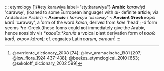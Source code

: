 ::: etymology
[]{#ety:karawiya label="ety:karawiya"} **Arabic** *karawiyā* 'caraway',
(loaned to some Eurropean languages with *al-* definite article; via
Andalusian Arabic) \< **Aramaic** / *karwāyā* 'caraway' \< **Ancient
Greek** καρώ *karṓ* 'caraway', a form of the word *káron*, derived from
*káre* 'head'; -ṓ form seems Pre-Greek (these forms could not
immediately give the Arabic, hence possibly via \*καρυΐα *\*karuḯa* a
typical plant derivation form of καρώ *karṓ*, κάρον *káron*); cf.
cognates Latin *carum, careum*[^1]
:::

[^1]: @corriente_dictionary_2008 [74]; @low_aramaeische_1881 [207;
    @low_flora_1924 437-438]; @beekes_etymological_2010 [653;
    @sokoloff_dictionary_2002 599]

